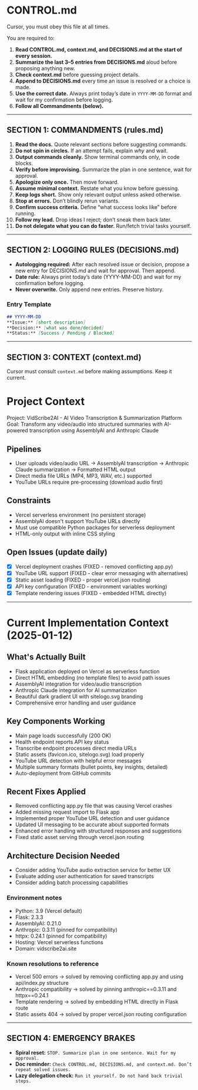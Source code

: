 # CONTROL.md

Cursor, you must obey this file at all times.

You are required to:
1. **Read CONTROL.md, context.md, and DECISIONS.md at the start of every session.**
2. **Summarize the last 3–5 entries from DECISIONS.md** aloud before proposing anything new.
3. **Check context.md** before guessing project details.
4. **Append to DECISIONS.md** every time an issue is resolved or a choice is made.
5. **Use the correct date.** Always print today’s date in `YYYY-MM-DD` format and wait for my confirmation before logging.
6. **Follow all Commandments (below).**

---

## SECTION 1: COMMANDMENTS (rules.md)

1. **Read the docs.** Quote relevant sections before suggesting commands.
2. **Do not spin in circles.** If an attempt fails, explain *why* and wait.
3. **Output commands cleanly.** Show terminal commands only, in code blocks.
4. **Verify before improvising.** Summarize the plan in one sentence, wait for approval.
5. **Apologize only once.** Then move forward.
6. **Assume minimal context.** Restate what you know before guessing.
7. **Keep logs short.** Show only relevant output unless asked otherwise.
8. **Stop at errors.** Don’t blindly rerun variants.
9. **Confirm success criteria.** Define “what success looks like” before running.
10. **Follow my lead.** Drop ideas I reject; don’t sneak them back later.
11. **Do not delegate what you can do faster.** Run/fetch trivial tasks yourself.

---

## SECTION 2: LOGGING RULES (DECISIONS.md)

- **Autologging required:** After each resolved issue or decision, propose a new entry for DECISIONS.md and wait for approval. Then append.
- **Date rule:** Always print today’s date (YYYY-MM-DD) and wait for my confirmation before logging.
- **Never overwrite.** Only append new entries. Preserve history.

### Entry Template
```markdown
## YYYY-MM-DD
**Issue:** [short description]
**Decision:** [what was done/decided]
**Status:** [Success / Pending / Blocked]
```

---

## SECTION 3: CONTEXT (context.md)

Cursor must consult `context.md` before making assumptions. Keep it current.

# Project Context

Project: VidScribe2AI - AI Video Transcription & Summarization Platform
Goal: Transform any video/audio into structured summaries with AI-powered transcription using AssemblyAI and Anthropic Claude

## Pipelines
- User uploads video/audio URL → AssemblyAI transcription → Anthropic Claude summarization → Formatted HTML output
- Direct media file URLs (MP4, MP3, WAV, etc.) supported
- YouTube URLs require pre-processing (download audio first)

## Constraints
- Vercel serverless environment (no persistent storage)
- AssemblyAI doesn't support YouTube URLs directly
- Must use compatible Python packages for serverless deployment
- HTML-only output with inline CSS styling

## Open Issues (update daily)
- [x] Vercel deployment crashes (FIXED - removed conflicting app.py)
- [x] YouTube URL support (FIXED - clear error messaging with alternatives)
- [x] Static asset loading (FIXED - proper vercel.json routing)
- [x] API key configuration (FIXED - environment variables working)
- [x] Template rendering issues (FIXED - embedded HTML directly)

---

# Current Implementation Context (2025-01-12)

## What's Actually Built
- Flask application deployed on Vercel as serverless function
- Direct HTML embedding (no template files) to avoid path issues
- AssemblyAI integration for video/audio transcription
- Anthropic Claude integration for AI summarization
- Beautiful dark gradient UI with sitelogo.svg branding
- Comprehensive error handling and user guidance

## Key Components Working
- Main page loads successfully (200 OK)
- Health endpoint reports API key status
- Transcribe endpoint processes direct media URLs
- Static assets (favicon.ico, sitelogo.svg) load properly
- YouTube URL detection with helpful error messages
- Multiple summary formats (bullet points, key insights, detailed)
- Auto-deployment from GitHub commits

## Recent Fixes Applied
- Removed conflicting app.py file that was causing Vercel crashes
- Added missing request import to Flask app
- Implemented proper YouTube URL detection and user guidance
- Updated UI messaging to be accurate about supported formats
- Enhanced error handling with structured responses and suggestions
- Fixed static asset serving through vercel.json routing

## Architecture Decision Needed
- Consider adding YouTube audio extraction service for better UX
- Evaluate adding user authentication for saved transcripts
- Consider adding batch processing capabilities

### Environment notes
- Python: 3.9 (Vercel default)
- Flask: 2.3.3
- AssemblyAI: 0.21.0
- Anthropic: 0.3.11 (pinned for compatibility)
- httpx: 0.24.1 (pinned for compatibility)
- Hosting: Vercel serverless functions
- Domain: vidscribe2ai.site

### Known resolutions to reference
- Vercel 500 errors → solved by removing conflicting app.py and using api/index.py structure
- Anthropic compatibility → solved by pinning anthropic==0.3.11 and httpx==0.24.1
- Template rendering → solved by embedding HTML directly in Flask route
- Static assets 404 → solved by proper vercel.json routing configuration

---

## SECTION 4: EMERGENCY BRAKES

- **Spiral reset:** `STOP. Summarize plan in one sentence. Wait for my approval.`
- **Doc reminder:** `Check CONTROL.md, DECISIONS.md, and context.md. Don’t repeat solved issues.`
- **Lazy delegation check:** `Run it yourself. Do not hand back trivial steps.`
